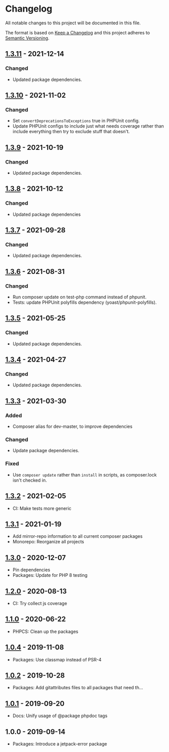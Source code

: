 # Changelog

All notable changes to this project will be documented in this file.

The format is based on [Keep a Changelog](https://keepachangelog.com/en/1.0.0/)
and this project adheres to [Semantic Versioning](https://semver.org/spec/v2.0.0.html).

## [1.3.11] - 2021-12-14
### Changed
- Updated package dependencies.

## [1.3.10] - 2021-11-02
### Changed
- Set `convertDeprecationsToExceptions` true in PHPUnit config.
- Update PHPUnit configs to include just what needs coverage rather than include everything then try to exclude stuff that doesn't.

## [1.3.9] - 2021-10-19
### Changed
- Updated package dependencies.

## [1.3.8] - 2021-10-12
### Changed
- Updated package dependencies

## [1.3.7] - 2021-09-28
### Changed
- Updated package dependencies.

## [1.3.6] - 2021-08-31
### Changed
- Run composer update on test-php command instead of phpunit.
- Tests: update PHPUnit polyfills dependency (yoast/phpunit-polyfills).

## [1.3.5] - 2021-05-25
### Changed
- Updated package dependencies.

## [1.3.4] - 2021-04-27
### Changed
- Updated package dependencies.

## [1.3.3] - 2021-03-30
### Added
- Composer alias for dev-master, to improve dependencies

### Changed
- Update package dependencies.

### Fixed
- Use `composer update` rather than `install` in scripts, as composer.lock isn't checked in.

## [1.3.2] - 2021-02-05

- CI: Make tests more generic

## [1.3.1] - 2021-01-19

- Add mirror-repo information to all current composer packages
- Monorepo: Reorganize all projects

## [1.3.0] - 2020-12-07

- Pin dependencies
- Packages: Update for PHP 8 testing

## [1.2.0] - 2020-08-13

- CI: Try collect js coverage

## [1.1.0] - 2020-06-22

- PHPCS: Clean up the packages

## [1.0.4] - 2019-11-08

- Packages: Use classmap instead of PSR-4

## [1.0.2] - 2019-10-28

- Packages: Add gitattributes files to all packages that need th…

## [1.0.1] - 2019-09-20

- Docs: Unify usage of @package phpdoc tags

## 1.0.0 - 2019-09-14

- Packages: Introduce a jetpack-error package

[1.3.11]: https://github.com/Automattic/jetpack-error/compare/v1.3.10...v1.3.11
[1.3.10]: https://github.com/Automattic/jetpack-error/compare/v1.3.9...v1.3.10
[1.3.9]: https://github.com/Automattic/jetpack-error/compare/v1.3.8...v1.3.9
[1.3.8]: https://github.com/Automattic/jetpack-error/compare/v1.3.7...v1.3.8
[1.3.7]: https://github.com/Automattic/jetpack-error/compare/v1.3.6...v1.3.7
[1.3.6]: https://github.com/Automattic/jetpack-error/compare/v1.3.5...v1.3.6
[1.3.5]: https://github.com/Automattic/jetpack-error/compare/v1.3.4...v1.3.5
[1.3.4]: https://github.com/Automattic/jetpack-error/compare/v1.3.3...v1.3.4
[1.3.3]: https://github.com/Automattic/jetpack-error/compare/v1.3.2...v1.3.3
[1.3.2]: https://github.com/Automattic/jetpack-error/compare/v1.3.1...v1.3.2
[1.3.1]: https://github.com/Automattic/jetpack-error/compare/v1.3.0...v1.3.1
[1.3.0]: https://github.com/Automattic/jetpack-error/compare/v1.2.0...v1.3.0
[1.2.0]: https://github.com/Automattic/jetpack-error/compare/v1.1.0...v1.2.0
[1.1.0]: https://github.com/Automattic/jetpack-error/compare/v1.0.4...v1.1.0
[1.0.4]: https://github.com/Automattic/jetpack-error/compare/v1.0.2...v1.0.4
[1.0.2]: https://github.com/Automattic/jetpack-error/compare/v1.0.1...v1.0.2
[1.0.1]: https://github.com/Automattic/jetpack-error/compare/v1.0.0...v1.0.1
